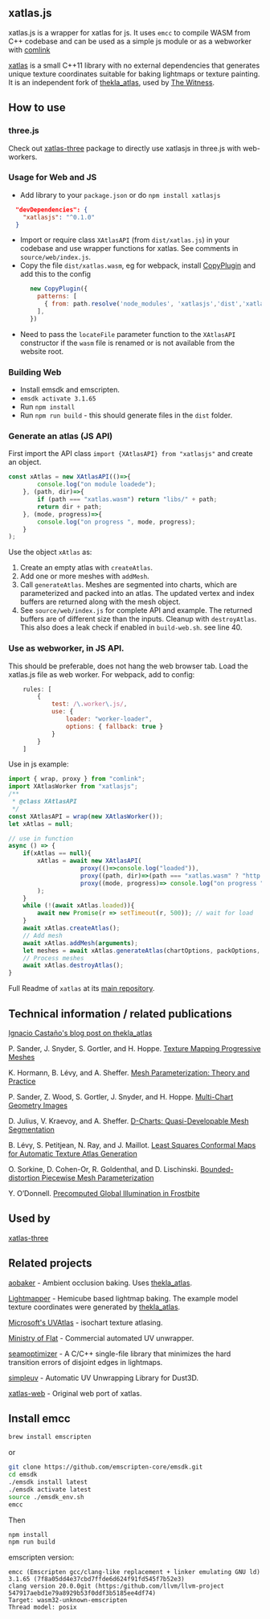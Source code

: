 ## xatlas.js 

xatlas.js is a wrapper for xatlas for js. It uses `emcc` to compile WASM from C++ codebase and can be used as a simple js module or as a webworker with [comlink](https://github.com/GoogleChromeLabs/comlink)

[xatlas](https://github.com/jpcy/xatlas) is a small C++11 library with no external dependencies that generates unique texture coordinates suitable for baking lightmaps or texture painting.
It is an independent fork of [thekla_atlas](https://github.com/Thekla/thekla_atlas), used by [The Witness](https://en.wikipedia.org/wiki/The_Witness_(2016_video_game)).

## How to use

### three.js
Check out [xatlas-three](https://github.com/repalash/xatlas-three) package to directly use xatlasjs in three.js with web-workers.

### Usage for Web and JS

* Add library to your `package.json` or do `npm install xatlasjs`
```json
  "devDependencies": {
    "xatlasjs": "^0.1.0"
  }
```
* Import or require class `XAtlasAPI` (from `dist/xatlas.js`) in your codebase and use wrapper functions for xatlas. See comments in `source/web/index.js`.
* Copy the file `dist/xatlas.wasm`, eg for webpack, install [CopyPlugin](https://webpack.js.org/plugins/copy-webpack-plugin/) and add this to the config
```javascript
      new CopyPlugin({
        patterns: [
          { from: path.resolve('node_modules', 'xatlasjs','dist','xatlas.wasm'), to: path.resolve(BUILD_PATH, 'libs/') },
        ],
      })
```
* Need to pass the `locateFile` parameter function to the `XAtlasAPI` constructor if the `wasm` file is renamed or is not available from the website root.  

### Building Web
* Install emsdk and emscripten.
* `emsdk activate 3.1.65`
* Run `npm install`
* Run `npm run build` - this should generate files in the `dist` folder. 

### Generate an atlas (JS API)

First import the API class `import {XAtlasAPI} from "xatlasjs"` and create an object.
```javascript
const xAtlas = new XAtlasAPI(()=>{
        console.log("on module loadede");
    }, (path, dir)=>{
        if (path === "xatlas.wasm") return "libs/" + path;
        return dir + path;
    }, (mode, progress)=>{
        console.log("on progress ", mode, progress);
    }
);
```
Use the object `xAtlas` as:
1. Create an empty atlas with `createAtlas`.
2. Add one or more meshes with `addMesh`.
3. Call `generateAtlas`. Meshes are segmented into charts, which are parameterized and packed into an atlas. The updated vertex and index buffers are returned along with the mesh object.
4. See `source/web/index.js` for complete API and example.
The returned buffers are of different size than the inputs.
Cleanup with `destroyAtlas`. This also does a leak check if enabled in `build-web.sh`. see line 40. 


### Use as webworker, in JS API. 
This should be preferable, does not hang the web browser tab.
Load the xatlas.js file as web worker. For webpack, add to config:
```javascript
    rules: [
        {
            test: /\.worker\.js/,
            use: {
                loader: "worker-loader",
                options: { fallback: true }
            }
        }
    ]
```
Use in js example:
```javascript
import { wrap, proxy } from "comlink";
import XAtlasWorker from "xatlasjs";
/**
 * @class XAtlasAPI
 */
const XAtlasAPI = wrap(new XAtlasWorker());
let xAtlas = null;

// use in function 
async () => {
    if(xAtlas == null){
        xAtlas = await new XAtlasAPI(
                    proxy(()=>console.log("loaded")), 
                    proxy((path, dir)=>(path === "xatlas.wasm" ? "http://localhost:8000/libs/"+path:null)),
                    proxy((mode, progress)=> console.log("on progress ", mode, progress))
        );
    }
    while (!(await xAtlas.loaded)){
        await new Promise(r => setTimeout(r, 500)); // wait for load
    }
    await xAtlas.createAtlas();
    // Add mesh
    await xAtlas.addMesh(arguments);
    let meshes = await xAtlas.generateAtlas(chartOptions, packOptions, true);
    // Process meshes
    await xAtlas.destroyAtlas();
}
```

Full Readme of `xatlas` at its [main repository](https://github.com/jpcy/xatlas/blob/master/README.md).  

## Technical information / related publications

[Ignacio Castaño's blog post on thekla_atlas](http://www.ludicon.com/castano/blog/articles/lightmap-parameterization/)

P. Sander, J. Snyder, S. Gortler, and H. Hoppe. [Texture Mapping Progressive Meshes](http://hhoppe.com/proj/tmpm/)

K. Hormann, B. Lévy, and A. Sheffer. [Mesh Parameterization: Theory and Practice](http://alice.loria.fr/publications/papers/2007/SigCourseParam/param-course.pdf)

P. Sander, Z. Wood, S. Gortler, J. Snyder, and H. Hoppe. [Multi-Chart Geometry Images](http://hhoppe.com/proj/mcgim/)

D. Julius, V. Kraevoy, and A. Sheffer. [D-Charts: Quasi-Developable Mesh Segmentation](https://www.cs.ubc.ca/~vlady/dcharts/EG05.pdf)

B. Lévy, S. Petitjean, N. Ray, and J. Maillot. [Least Squares Conformal Maps for Automatic Texture Atlas Generation](https://members.loria.fr/Bruno.Levy/papers/LSCM_SIGGRAPH_2002.pdf)

O. Sorkine, D. Cohen-Or, R. Goldenthal, and D. Lischinski. [Bounded-distortion Piecewise Mesh Parameterization](https://igl.ethz.ch/projects/parameterization/BDPMP/index.php)

Y. O’Donnell. [Precomputed Global Illumination in Frostbite](https://media.contentapi.ea.com/content/dam/eacom/frostbite/files/gdc2018-precomputedgiobalilluminationinfrostbite.pdf)

## Used by

[xatlas-three](https://github.com/repalash/xatlas-three)

## Related projects

[aobaker](https://github.com/prideout/aobaker) - Ambient occlusion baking. Uses [thekla_atlas](https://github.com/Thekla/thekla_atlas).

[Lightmapper](https://github.com/ands/lightmapper) - Hemicube based lightmap baking. The example model texture coordinates were generated by [thekla_atlas](https://github.com/Thekla/thekla_atlas).

[Microsoft's UVAtlas](https://github.com/Microsoft/UVAtlas) - isochart texture atlasing.

[Ministry of Flat](http://www.quelsolaar.com/ministry_of_flat/) - Commercial automated UV unwrapper.

[seamoptimizer](https://github.com/ands/seamoptimizer) - A C/C++ single-file library that minimizes the hard transition errors of disjoint edges in lightmaps.

[simpleuv](https://github.com/huxingyi/simpleuv/) - Automatic UV Unwrapping Library for Dust3D.

[xatlas-web](https://github.com/MozillaReality/xatlas-web) - Original web port of xatlas.

## Install emcc

```bash
brew install emscripten
```
or 
```bash
git clone https://github.com/emscripten-core/emsdk.git
cd emsdk
./emsdk install latest
./emsdk activate latest
source ./emsdk_env.sh
emcc
```

Then 
```bash
npm install
npm run build
```

emscripten version:
```
emcc (Emscripten gcc/clang-like replacement + linker emulating GNU ld) 3.1.65 (7f8a05dd4e37cbd7ffde6d624f91fd545f7b52e3)
clang version 20.0.0git (https:/github.com/llvm/llvm-project 547917aebd1e79a8929b53f0ddf3b5185ee4df74)
Target: wasm32-unknown-emscripten
Thread model: posix
```
